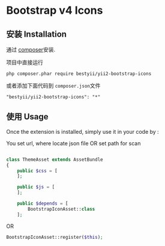 Bootstrap v4 Icons 
============


安装 Installation
------------

通过 [composer](http://getcomposer.org/download/)安装.

项目中直接运行

```
php composer.phar require bestyii/yii2-bootstrap-icons
```

或者添加下面代码到 `composer.json`文件

```
"bestyii/yii2-bootstrap-icons": "*"
```


使用 Usage
-----

Once the extension is installed, simply use it in your code by  :

You set url, where locate json file OR set path for scan

```php

class ThemeAsset extends AssetBundle
{
    public $css = [
    ];

    public $js = [
    ];

    public $depends = [
        BootstrapIconAsset::class
    ];
```

OR

```php
BootstrapIconAsset::register($this);
```
